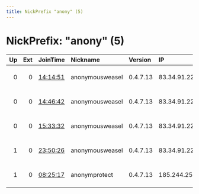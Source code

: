 ```yaml
---
title: NickPrefix "anony" (5)
---
```


# NickPrefix: "anony" (5)

|   Up |   Ext | JoinTime                                                                                              | Nickname        | Version   | IP           | AS                          | CC   |   ORp |   Dirp | OS    | Contact                      |   eFamMembers |
|-----:|------:|:------------------------------------------------------------------------------------------------------|:----------------|:----------|:-------------|:----------------------------|:-----|------:|-------:|:------|:-----------------------------|--------------:|
|    0 |     0 | [14:14:51](https://nusenu.github.io/OrNetStats/w/relay/17C413E2B5954D1AECAD89043463A035327427F1.html) | anonymousweasel | 0.4.7.13  | 83.34.91.226 | TELEFONICA DE ESPANA S.A.U. | es   |  9001 |      0 | Linux | Random Person nobody@tor.org |             1 |
|    0 |     0 | [14:46:42](https://nusenu.github.io/OrNetStats/w/relay/F4B17E0CED26594E07F84D25E4E6F7D2C7361A18.html) | anonymousweasel | 0.4.7.13  | 83.34.91.226 | TELEFONICA DE ESPANA S.A.U. | es   |  9001 |      0 | Linux | Random Person nobody@tor.org |             1 |
|    0 |     0 | [15:33:32](https://nusenu.github.io/OrNetStats/w/relay/1ADDABE22EFC4C734BA9A8760F1D452DC2E86BD2.html) | anonymousweasel | 0.4.7.13  | 83.34.91.226 | TELEFONICA DE ESPANA S.A.U. | es   |  9001 |      0 | Linux | Random Person nobody@tor.org |             1 |
|    1 |     0 | [23:50:26](https://nusenu.github.io/OrNetStats/w/relay/8CE1F78B87FAEC6632A8860A0EB96033F04BCCC0.html) | anonymousweasel | 0.4.7.13  | 83.34.91.226 | TELEFONICA DE ESPANA S.A.U. | es   |  9001 |      0 | Linux | Random Person nobody@tor.org |             1 |
|    1 |     0 | [08:25:17](https://nusenu.github.io/OrNetStats/w/relay/6095A99034FD29C4E9FBD94063A2060D7D943492.html) | anonymprotect   | 0.4.7.13  | 185.244.25.9 | myLoc managed IT AG         | de   |   443 |      0 | Linux | anonymprotect@protonmail.com |             1 |

